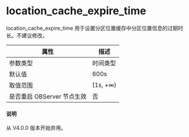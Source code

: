 location_cache_expire_time 
===============================================

location_cache_expire_time 用于设置分区位置缓存中分区位置信息的过期时长。不建议修改。


|      **属性**      |  **描述**   |
|------------------|-----------|
| 参数类型             | 时间类型      |
| 默认值              | 600s      |
| 取值范围             | \[1s, +∞) |
| 是否重启 OBServer 节点生效 | 否         |

<main id="notice" type='explain'>
  <h4>说明</h4>
  <p>从 V4.0.0 版本开始弃用。</p>
</main>


